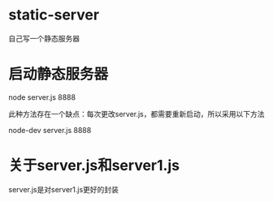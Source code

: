 # static-server

自己写一个静态服务器

# 启动静态服务器

node server.js 8888

此种方法存在一个缺点：每次更改server.js，都需要重新启动，所以采用以下方法

node-dev server.js 8888


# 关于server.js和server1.js

server.js是对server1.js更好的封装

